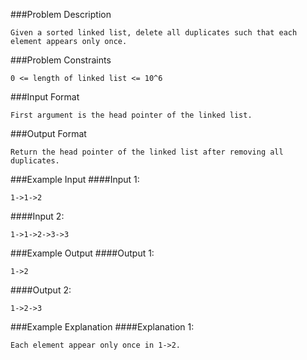 ###Problem Description
```
Given a sorted linked list, delete all duplicates such that each element appears only once.
```


###Problem Constraints
```
0 <= length of linked list <= 10^6
```



###Input Format
```
First argument is the head pointer of the linked list.
```



###Output Format
```
Return the head pointer of the linked list after removing all duplicates.
```



###Example Input
####Input 1:

```
1->1->2
```
####Input 2:

```
1->1->2->3->3
```


###Example Output
####Output 1:

```
1->2
```
####Output 2:

```
1->2->3
```


###Example Explanation
####Explanation 1:

```
Each element appear only once in 1->2.
```